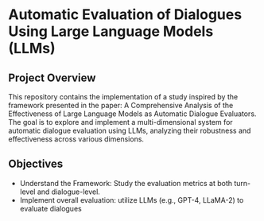# Automatic Evaluation of Dialogues Using Large Language Models (LLMs)

## Project Overview

This repository contains the implementation of a study inspired by the framework presented in the paper: A Comprehensive Analysis of the Effectiveness of Large Language Models as Automatic Dialogue Evaluators. The goal is to explore and implement a multi-dimensional system for automatic dialogue evaluation using LLMs, analyzing their robustness and effectiveness across various dimensions.

## Objectives

- Understand the Framework: Study the evaluation metrics at both turn-level and dialogue-level.
- Implement overall evaluation: utilize LLMs (e.g., GPT-4, LLaMA-2) to evaluate dialogues
